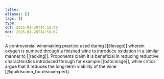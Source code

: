 ```yaml
---
title: 
aliases: []
tags: []
type:
cdt: 2025-01-28T14:52:48
mdt: 2025-01-28T14:55:07
---
```


A controversial winemaking practice used during [[élevage]] wherein oxygen is pumped through a finished wine to introduce oxidation in a similar manner to [[racking]]. Proponents claim it is beneficial in reducing reductive characteristics introduced through for example [[bâtonnage]], while critics argue that it reduces the long-term viability of the wine [@guildsomm_bordeauxexpert].
